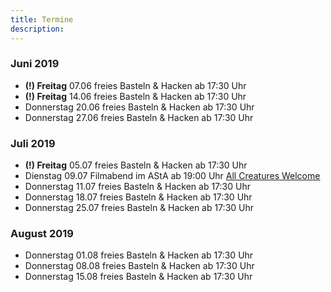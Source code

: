 ```yaml
---
title: Termine
description:
---
```

<!--
### März 2019
- Donnerstag 07.03 freies Basteln & Hacken ab 17:30 Uhr
- Samstag 16.03 Arduino Day 16:00 - 18:30 Uhr
- Donnerstag 28.03 freies Basteln & Hacken ab 17:30 Uhr
-->
<!--
### April 2019
- Donnerstag 04.04 freies Basteln & Hacken ab 17:30 Uhr
- Donnerstag 11.04 freies Basteln & Hacken ab 17:30 Uhr
- Samstag 13.04 Hochschulinfotag 10:00 - 14:00 Uhr
- Donnerstag 18.04 freies Basteln & Hacken ab 17:30 Uhr
- Donnerstag 25.04 freies Basteln & Hacken ab 17:30 Uhr
-->
<!--
### Mai 2019
- Donnerstag 02.05 freies Basteln & Hacken ab 17:30 Uhr
- Donnerstag 09.05 freies Basteln & Hacken ab 17:30 Uhr
- **(!) Mittwoch** 15.05 freies Basteln & Hacken ab 17:30 Uhr
- Mittwoch 22.05 Industrietag an der TH-Bingen 10:00 - 15:30 Uhr
- Donnerstag 23.05 freies Basteln & Hacken ab 17:30 Uhr
- Donnerstag 30.05 freies Basteln & Hacken ab 17:30 Uhr
-->
### Juni 2019
- **(!) Freitag** 07.06 freies Basteln & Hacken ab 17:30 Uhr
- **(!) Freitag** 14.06 freies Basteln & Hacken ab 17:30 Uhr
- Donnerstag 20.06 freies Basteln & Hacken ab 17:30 Uhr
- Donnerstag 27.06 freies Basteln & Hacken ab 17:30 Uhr

### Juli 2019
- **(!) Freitag** 05.07 freies Basteln & Hacken ab 17:30 Uhr
- Dienstag 09.07 Filmabend im AStA ab 19:00 Uhr [All Creatures Welcome](https://sandratrostel.de/acw/)
- Donnerstag 11.07 freies Basteln & Hacken ab 17:30 Uhr
- Donnerstag 18.07 freies Basteln & Hacken ab 17:30 Uhr
- Donnerstag 25.07 freies Basteln & Hacken ab 17:30 Uhr

### August 2019
- Donnerstag 01.08 freies Basteln & Hacken ab 17:30 Uhr
- Donnerstag 08.08 freies Basteln & Hacken ab 17:30 Uhr
- Donnerstag 15.08 freies Basteln & Hacken ab 17:30 Uhr
